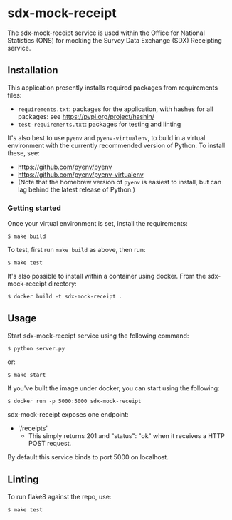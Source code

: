 # sdx-mock-receipt

The sdx-mock-receipt service is used within the Office for National Statistics (ONS) for mocking the Survey Data Exchange (SDX) Receipting service.

## Installation
This application presently installs required packages from requirements files:
- `requirements.txt`: packages for the application, with hashes for all packages: see https://pypi.org/project/hashin/
- `test-requirements.txt`: packages for testing and linting

It's also best to use `pyenv` and `pyenv-virtualenv`, to build in a virtual environment with the currently recommended version of Python.  To install these, see:
- https://github.com/pyenv/pyenv
- https://github.com/pyenv/pyenv-virtualenv
- (Note that the homebrew version of `pyenv` is easiest to install, but can lag behind the latest release of Python.)

### Getting started
Once your virtual environment is set, install the requirements:
```shell
$ make build
```

To test, first run `make build` as above, then run:
```shell
$ make test
```

It's also possible to install within a container using docker. From the sdx-mock-receipt directory:
```shell
$ docker build -t sdx-mock-receipt .
```

## Usage

Start sdx-mock-receipt service using the following command:

```shell
$ python server.py
```

or:
```shell
$ make start
```

If you've built the image under docker, you can start using the following:
```shell
$ docker run -p 5000:5000 sdx-mock-receipt
```

sdx-mock-receipt exposes one endpoint:
  - '/receipts'
    - This simply returns 201 and "status": "ok" when it receives a HTTP POST request.

By default this service binds to port 5000 on localhost.

## Linting

To run flake8 against the repo, use:
```bash
$ make test
```
